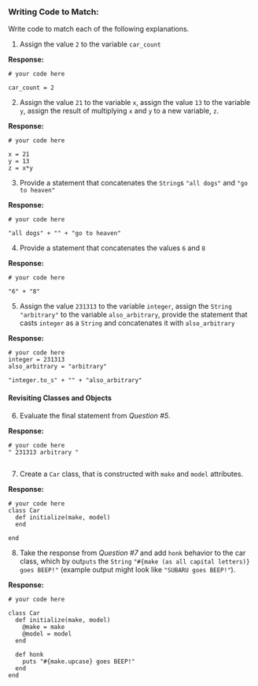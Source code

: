 ### Writing Code to Match:

Write code to match each of the following explanations.

1) Assign the value `2` to the variable `car_count`

**Response:**



```
# your code here

car_count = 2

```

2) Assign the value `21` to the variable `x`, assign the value `13` to the variable `y`, assign the result of multiplying `x` and `y` to a new variable, `z`.

**Response:**

```
# your code here

x = 21
y = 13
z = x*y
```

3) Provide a statement that concatenates the `String`s `"all dogs"` and `"go to heaven"`

**Response:**

```
# your code here

"all dogs" + "" + "go to heaven"
```

4) Provide a statement that concatenates the values `6` and `8`

**Response:**

```
# your code here

"6" + "8"
```

5) Assign the value `231313` to the variable `integer`, assign the `String` `"arbitrary"` to the variable `also_arbitrary`, provide the statement that casts `integer` as a `String` and concatenates it with `also_arbitrary`

**Response:**

```
# your code here
integer = 231313
also_arbitrary = "arbitrary"

"integer.to_s" + "" + "also_arbitrary"

```

#### Revisiting Classes and Objects

6) Evaluate the final statement from *Question #5*.

**Response:**

```
# your code here
" 231313 arbitrary "


```

7) Create a `Car` class, that is constructed with `make` and `model` attributes.

**Response:**

```
# your code here
class Car
  def initialize(make, model)
  end

end
```

8) Take the response from *Question #7* and add `honk` behavior to the car class, which by out`puts` the `String` `"#{make (as all capital letters)} goes BEEP!"` (example output might look like `"SUBARU goes BEEP!"`).

**Response:**

```
# your code here

class Car
  def initialize(make, model)
    @make = make
    @model = model
  end

  def honk
    puts "#{make.upcase} goes BEEP!"
  end
end






```
